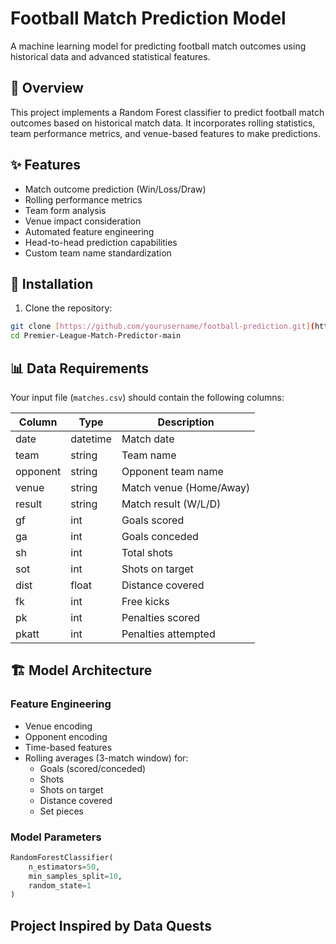 # Football Match Prediction Model

A machine learning model for predicting football match outcomes using historical data and advanced statistical features.

## 🎯 Overview

This project implements a Random Forest classifier to predict football match outcomes based on historical match data. It incorporates rolling statistics, team performance metrics, and venue-based features to make predictions.

## ✨ Features

- Match outcome prediction (Win/Loss/Draw)
- Rolling performance metrics
- Team form analysis
- Venue impact consideration
- Automated feature engineering
- Head-to-head prediction capabilities
- Custom team name standardization

## 🚀 Installation

1. Clone the repository:
```bash
git clone [https://github.com/yourusername/football-prediction.git](https://github.com/dmann001/Premier-League-Match-Predictor)
cd Premier-League-Match-Predictor-main
```


## 📊 Data Requirements

Your input file (`matches.csv`) should contain the following columns:

| Column | Type | Description |
|--------|------|-------------|
| date | datetime | Match date |
| team | string | Team name |
| opponent | string | Opponent team name |
| venue | string | Match venue (Home/Away) |
| result | string | Match result (W/L/D) |
| gf | int | Goals scored |
| ga | int | Goals conceded |
| sh | int | Total shots |
| sot | int | Shots on target |
| dist | float | Distance covered |
| fk | int | Free kicks |
| pk | int | Penalties scored |
| pkatt | int | Penalties attempted |

## 🏗️ Model Architecture

### Feature Engineering
- Venue encoding
- Opponent encoding
- Time-based features
- Rolling averages (3-match window) for:
  - Goals (scored/conceded)
  - Shots
  - Shots on target
  - Distance covered
  - Set pieces

### Model Parameters
```python
RandomForestClassifier(
    n_estimators=50,
    min_samples_split=10,
    random_state=1
)
```


## Project Inspired by Data Quests
